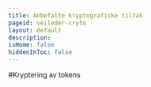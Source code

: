 ```yaml
---
title: Anbefalte kryptografiske tiltak
pageid: veileder-cryto
layout: default
description:
isHome: false
hiddenInToc: false
---
```


#Kryptering av tokens


